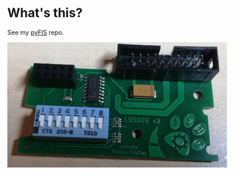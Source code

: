 # What's this?
See my [pyFIS](https://github.com/Mezgrman/pyFIS) repo.

![Finished board](/images/fbue.jpg?raw=true)